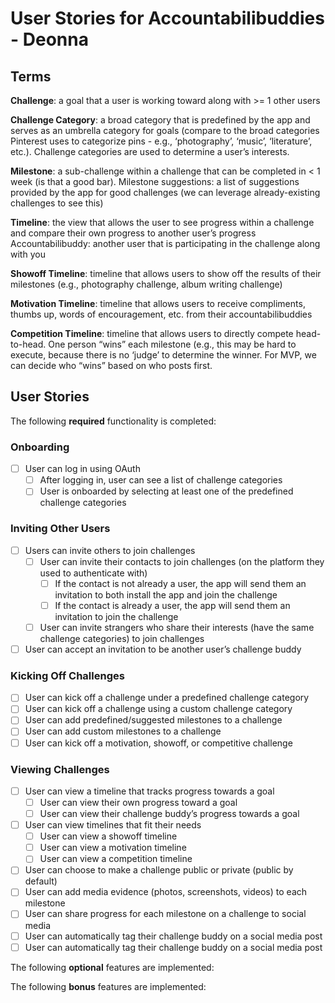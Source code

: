 # User Stories for Accountabilibuddies - Deonna

## Terms

**Challenge**: a goal that a user is working toward along with >= 1 other users

**Challenge Category**: a broad category that is predefined by the app and serves as an umbrella category for goals (compare to the broad categories Pinterest uses to categorize pins - e.g., ‘photography’, ‘music’, ‘literature’, etc.). Challenge categories are used to determine a user’s interests.

**Milestone**: a sub-challenge within a challenge that can be completed in < 1 week (is that a good bar).
Milestone suggestions: a list of suggestions provided by the app for good challenges (we can leverage already-existing challenges to see this)

**Timeline**: the view that allows the user to see progress within a challenge and compare their own progress to another user’s progress
Accountabilibuddy: another user that is participating in the challenge along with you

**Showoff Timeline**: timeline that allows users to show off the results of their milestones (e.g., photography challenge, album writing challenge)

**Motivation Timeline**: timeline that allows users to receive compliments, thumbs up, words of encouragement, etc. from their accountabilibuddies

**Competition Timeline**: timeline that allows users to directly compete head-to-head. One person “wins” each milestone (e.g., this may be hard to execute, because there is no ‘judge’ to determine the winner. For MVP, we can decide who “wins” based on who posts first.

## User Stories

The following **required** functionality is completed:

### Onboarding

* [ ] User can log in using OAuth
  * [ ] After logging in, user can see a list of challenge categories
  * [ ] User is onboarded by selecting at least one of the predefined challenge categories

### Inviting Other Users

* [ ] Users can invite others to join challenges
  * [ ] User can invite their contacts to join challenges (on the platform they used to authenticate with)
    * [ ] If the contact is not already a user, the app will send them an invitation to both install the app and join the challenge
    * [ ] If the contact is already a user, the app will send them an invitation to join the challenge
  * [ ] User can invite strangers who share their interests (have the same challenge categories) to join challenges
* [ ] User can accept an invitation to be another user’s challenge buddy

### Kicking Off Challenges

* [ ] User can kick off a challenge under a predefined challenge category
* [ ] User can kick off a challenge using a custom challenge category
* [ ] User can add predefined/suggested milestones to a challenge
* [ ] User can add custom milestones to a challenge
* [ ] User can kick off a motivation, showoff, or competitive challenge

### Viewing Challenges

* [ ] User can view a timeline that tracks progress towards a goal
  * [ ] User can view their own progress toward a goal
  * [ ] User can view their challenge buddy’s progress towards a goal
* [ ] User can view timelines that fit their needs
  * [ ] User can view a showoff timeline
  * [ ] User can view a motivation timeline
  * [ ] User can view a competition timeline
* [ ] User can choose to make a challenge public or private (public by default)
* [ ] User can add media evidence (photos, screenshots, videos) to each milestone
* [ ] User can share progress for each milestone on a challenge to social media
* [ ] User can automatically tag their challenge buddy on a social media post
* [ ] User can automatically tag their challenge buddy on a social media post

The following **optional** features are implemented:

The following **bonus** features are implemented:
